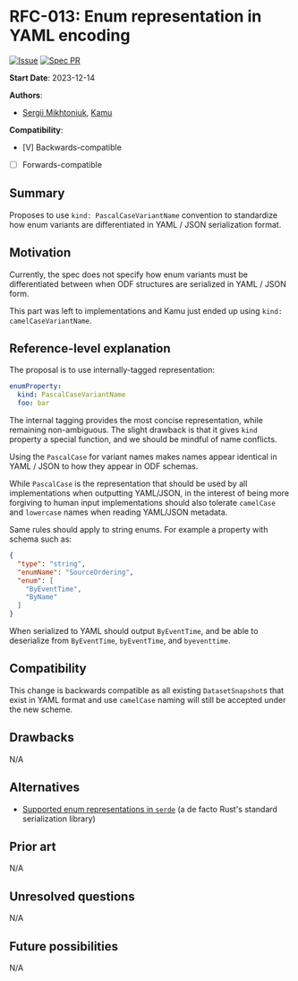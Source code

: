 # RFC-013: Enum representation in YAML encoding

[![Issue](https://img.shields.io/github/issues/detail/state/kamu-data/open-data-fabric/62?label=Issue)](https://github.com/kamu-data/open-data-fabric/issues/70)
[![Spec PR](https://img.shields.io/github/pulls/detail/state/kamu-data/open-data-fabric/63?label=PR)](https://github.com/kamu-data/open-data-fabric/pull/63)

**Start Date**: 2023-12-14

**Authors**:
- [Sergii Mikhtoniuk](mailto:sergii.mikhtoniuk@kamu.dev), [Kamu](https://kamu.dev)

**Compatibility**:
- [V] Backwards-compatible
- [ ] Forwards-compatible

## Summary
Proposes to use `kind: PascalCaseVariantName` convention to standardize how enum variants are differentiated in YAML / JSON serialization format.

## Motivation
Currently, the spec does not specify how enum variants must be differentiated between when ODF structures are serialized in YAML / JSON form.

This part was left to implementations and Kamu just ended up using `kind: camelCaseVariantName`.

## Reference-level explanation
The proposal is to use internally-tagged representation:

```yaml
enumProperty:
  kind: PascalCaseVariantName
  foo: bar
```

The internal tagging provides the most concise representation, while remaining non-ambiguous. The slight drawback is that it gives `kind` property a special function, and we should be mindful of name conflicts.

Using the `PascalCase` for variant names makes names appear identical in YAML / JSON to how they appear in ODF schemas.

While `PascalCase` is the representation that should be used by all implementations when outputting YAML/JSON, in the interest of being more forgiving to human input implementations should also tolerate `camelCase` and `lowercase` names when reading YAML/JSON metadata.

Same rules should apply to string enums. For example a property with schema such as:

```json
{
  "type": "string",
  "enumName": "SourceOrdering",
  "enum": [
    "ByEventTime",
    "ByName"
  ]
}
```

When serialized to YAML should output `ByEventTime`, and be able to deserialize from `ByEventTime`, `byEventTime`, and `byeventtime`.

## Compatibility
This change is backwards compatible as all existing `DatasetSnapshot`s that exist in YAML format and use `camelCase` naming will still be accepted under the new scheme.

## Drawbacks
N/A

## Alternatives
- [Supported enum representations in `serde`](https://serde.rs/enum-representations.html) (a de facto Rust's standard serialization library)

## Prior art
N/A

## Unresolved questions
N/A

## Future possibilities
N/A
